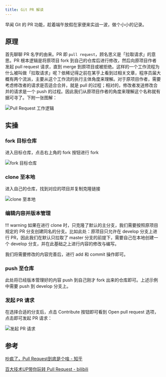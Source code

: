 ```yaml
---
title: Git PR 解读
---
```


早闻 Git 的 PR 功能，趁着端午放假在家便来实战一波，做个小小的记录。

## 原理

首先聊聊 PR 名字的由来。PR 即 `pull request`，顾名思义是「拉取请求」的意思。PR 根本逻辑是将原项目 fork 到自己的仓库后进行修改，然后向原项目作者发起 pull request 请求，直到 merge 到原项目或被拒绝。这样的一个工作流程为什么被叫做「拉取请求」呢？依稀记得之前在某乎上看到过相关文章，程序员届大概有两个流派，主要从这个工作流的执行主体角度来理解。对于原项目作者，需要考虑修改者的请求是否适合合并，就是 pull 的过程；相对的，修改者发送修改合并的请求是一个 push 的过程。因此我们从原项目作者的角度来理解这个名称就有据可寻了。下附一张图解：

![Pull Request 工作逻辑](https://cdn.dwj601.cn/images/202406091607490.svg)

## 实操

### fork 目标仓库

进入目标仓库，点击右上角的 fork 按钮进行 fork

![fork 目标仓库](https://cdn.dwj601.cn/images/202406091618430.png)

### clone 至本地

进入自己的仓库，找到对应的项目并复制克隆链接

![clone 至本地](https://cdn.dwj601.cn/images/202406091620622.png)

### 编辑内容并版本管理

!!! warning
    如果在进行 clone 时，只克隆了默认的主分支，我们需要按照原项目规定的 PR 分支创建同名的分支。比如此处：原项目只允许在 develop 分支上进行 PR，因此我们在默认只拉取了 master 分支的前提下，需要自己在本地创建一个 develop 分支，并在此基础之上进行内容的修改与编写。

我们将需要修改的内容完善后，进行 add 和 commit 操作即可。

### push 至仓库

此处将已经版本管理好的内容 push 到自己刚才 fork 出来的仓库即可。上述示例中需要 push 到 develop 分支上。

### 发起 PR 请求

在选择合适的分支后，点击 Contribute 按钮即可看到 Open pull request 选项，点击即可发起 PR 请求：

![发起 PR 请求](https://cdn.dwj601.cn/images/202406091634960.png)

## 参考

[吵疯了，Pull Request到底是个啥 - 知乎](https://zhuanlan.zhihu.com/p/347918608)

[百大技术UP带你玩转 Pull Request - bilibili](https://www.bilibili.com/video/BV11d4y1H74N/)

